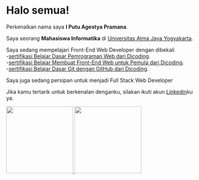 # Halo semua! 

Perkenalkan nama saya **I Putu Agestya Pramana**.

Saya seorang **Mahasiswa Informatika** di [Universitas Atma Jaya Yogyakarta](http://www.uajy.ac.id//).

Saya sedang mempelajari Front-End Web Developer dengan dibekali \
-[sertifikasi Belajar Dasar Pemrograman Web dari Dicoding](https://www.dicoding.com/certificates/EYX479V56XDL).\
-[sertifikasi Belajar Membuat Front-End Web untuk Pemula dari Dicoding](https://www.dicoding.com/certificates/98XWKG5KWXM3).\
-[sertifikasi Belajar Dasar Git dengan GitHub dari Dicoding](https://www.dicoding.com/certificates/98XWKVRDWXM3).

Saya juga sedang persipan untuk menjadi Full Stack Web Developer

Jika kamu tertarik untuk berkenalan denganku, silakan ikuti akun [Linkedin](www.linkedin.com/in/i-putu-agestya-pramana)ku ya.

<p align="left">
<a href="https://github.com/captbay">
  <img height="180em" src="https://github-readme-stats-eight-theta.vercel.app/api?username=captbay&show_icons=true&theme=algolia&include_all_commits=true&count_private=true"/>
  <img height="180em" src="https://github-readme-stats-eight-theta.vercel.app/api/top-langs/?username=captbay&layout=compact&langs_count=8&theme=algolia"/>
</a>
</p>

<!--
**captbay/captbay** is a ✨ _special_ ✨ repository because its `README.md` (this file) appears on your GitHub profile.

Here are some ideas to get you started:

- 🔭 I’m currently working on ...
- 🌱 I’m currently learning ...
- 👯 I’m looking to collaborate on ...
- 🤔 I’m looking for help with ...
- 💬 Ask me about ...
- 📫 How to reach me: ...
- 😄 Pronouns: ...
- ⚡ Fun fact: ...
-->
